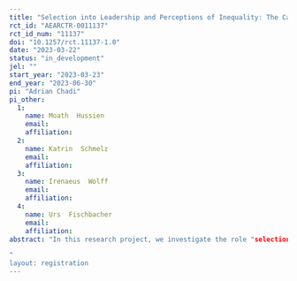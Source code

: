 ```yaml
---
title: "Selection into Leadership and Perceptions of Inequality: The Case of Consistency"
rct_id: "AEARCTR-0011137"
rct_id_num: "11137"
doi: "10.1257/rct.11137-1.0"
date: "2023-03-22"
status: "in_development"
jel: ""
start_year: "2023-03-23"
end_year: "2023-06-30"
pi: "Adrian Chadi"
pi_other:
  1:
    name: Moath  Hussien
    email: 
    affiliation: 
  2:
    name: Katrin  Schmelz
    email: 
    affiliation: 
  3:
    name: Irenaeus  Wolff
    email: 
    affiliation: 
  4:
    name: Urs  Fischbacher
    email: 
    affiliation: 
abstract: "In this research project, we investigate the role "selection by consistency" plays in unequal career outcomes in leadership positions, and how the selection process and outcomes are perceived in terms of fairness. To this end, we run both lab and survey experiments in an attempt to answer the questions: Who behaves consistently and why? How are the selection outcomes and the process perceived? In the lab experiment, we run a selection contest to examine whether competing leadership aspirants act consistently to signal their competency and whether selecting principals pick up on these signals by selecting the consistent candidates. In those treatments with a principal, agents can try to signal their ability by reporting consistent answers, while in the control treatments their best response is to be as accurate as possible. We collect multi-faceted information on individuals and their characteristics to identify the determinants of consistent behavior and to learn more about the outcomes of selection-by-consistency. To study the potential implications of the selection for the perceptions of inequality, we analyze fairness perceptions in an incentivized manner in a follow up experiment, which will be registered separately.
"
layout: registration
---
```


